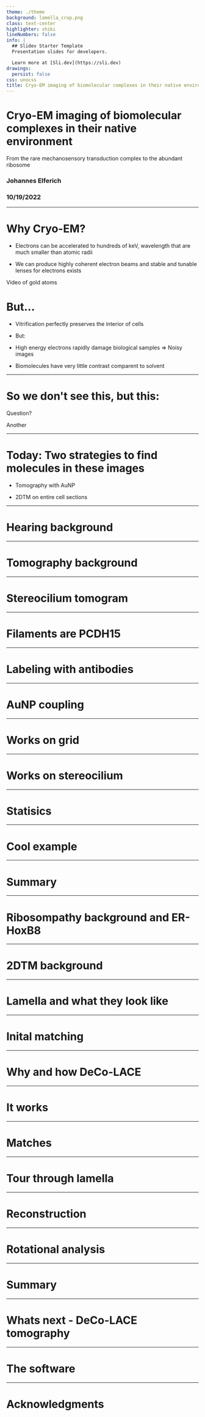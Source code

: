 ```yaml
---
theme: ./theme
background: lamella_crop.png
class: text-center
highlighter: shiki
lineNumbers: false
info: |
  ## Slidev Starter Template
  Presentation slides for developers.

  Learn more at [Sli.dev](https://sli.dev)
drawings:
  persist: false
css: unocss
title: Cryo-EM imaging of biomolecular complexes in their native environment
---
```


# Cryo-EM imaging of biomolecular complexes in their native environment

From the rare mechanosensory transduction complex to the abundant ribosome


### Johannes Elferich

### 10/19/2022


---

# Why Cryo-EM?

- Electrons can be accelerated to hundreds of keV, wavelength that are much
  smaller than atomic radii

- We can produce highly coherent electron beams and stable and tunable lenses
  for electrons exists

Video of gold atoms

# But...

- Vitrification perfectly preserves the interior of cells

- But:

- High energy electrons rapidly damage biological samples => Noisy images

- Biomolecules have very little contrast comparent to solvent

---

# So we don't see this, but this:

Question?

Another


---

# Today: Two strategies to find molecules in these images

- Tomography with AuNP

- 2DTM on entire cell sections

---

# Hearing background


---

# Tomography background

---

# Stereocilium tomogram

---

# Filaments are PCDH15

---

# Labeling with antibodies

---

# AuNP coupling

---

# Works on grid

---

# Works on stereocilium

---

# Statisics

---

# Cool example

---

# Summary

---

# Ribosompathy background and ER-HoxB8

---

# 2DTM background

---

# Lamella and what they look like

---

# Inital matching

---

# Why and how DeCo-LACE

---

# It works

---

# Matches

---

# Tour through lamella

---

# Reconstruction

---

# Rotational analysis

---

# Summary

---

# Whats next - DeCo-LACE tomography

---

# The software

---

# Acknowledgments
